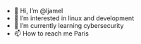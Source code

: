 - 👋 Hi, I’m @ljamel
- 👀 I’m interested in linux and development
- 🌱 I’m currently learning cybersecurity
- 📫 How to reach me Paris

<script src="https://root-me-badge.cloud.duboc.xyz/storage_clients/986a2184fe1b436e3b546f595ef2e501/badge.js"></script>

<!---
ljamel/ljamel is a ✨ special ✨ repository because its `README.md` (this file) appears on your GitHub profile.
You can click the Preview link to take a look at your changes.
--->
